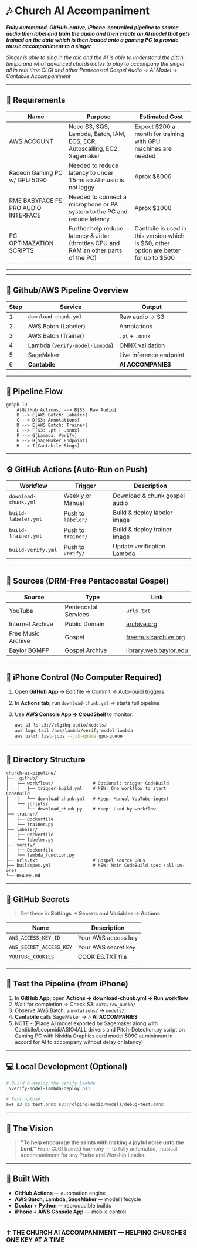 # 🎶 Church AI Accompaniment  
  
***Fully automated, GitHub-native, iPhone-controlled pipeline to source audio then label and train the audio and then create an AI model that gets trained on the data which is then loaded onto a gaming PC to provide music accompaniment to a singer***

*Singer is able to sing in the mic and the AI is able to understand the pitch, tempo and what advanced chords/notes to play to accompany the singer all in real time*
*CLGI and other Pentecostal Gospel Audio → AI Model → Cantabile Accompaniment*

---

## 📖 Requirements

| Name                                   | Purpose                                                                                |  Estimated Cost                                                                        |
| -------------------------------------- | -------------------------------------------------------------------------------------- | -------------------------------------------------------------------------------------- |
| AWS ACCOUNT                            | Need S3, SQS, Lambda, Batch, IAM, ECS, ECR, Autoscalling, EC2, Sagemaker               | Expect $200 a month for training with GPU machines are needed                          |
| Radeon Gaming PC w/ GPU 5090           | Needed to reduce latency to under 15ms so AI music is not laggy                        | Aprox $6000                                                                            |
| RME BABYFACE FS PRO AUDIO INTERFACE    | Needed to connect a microphone or PA system to the PC and reduce latency               | Aprox $1000                                                                            |
| PC OPTIMAZATION SCRIPTS                | Further help reduce latency & Jitter (throttles CPU and RAM an other parts of the PC)  | Cantibile is used in this version which is $60, other option are better for up to $500 |


---


---

## 📖 Github/AWS Pipeline Overview

| Step | Service | Output |
|------|----------|---------|
| 1 | `download-chunk.yml` | Raw audio → S3 |
| 2 | AWS Batch (Labeler) | Annotations |
| 3 | AWS Batch (Trainer) | `.pt` + `.onnx` |
| 4 | Lambda (`verify-model-lambda`) | ONNX validation |
| 5 | SageMaker | Live inference endpoint |
| 6 | **Cantabile** | **AI ACCOMPANIES** |

---

## 🔄 Pipeline Flow

```mermaid
graph TD
    A[GitHub Actions] --> B[S3: Raw Audio]
    B --> C[AWS Batch: Labeler]
    C --> D[S3: Annotations]
    D --> E[AWS Batch: Trainer]
    E --> F[S3: .pt + .onnx]
    F --> G[Lambda: Verify]
    G --> H[SageMaker Endpoint]
    H --> I[Cantabile Sings]
````

---

## ⚙️ GitHub Actions (Auto-Run on Push)

| Workflow             | Trigger            | Description                   |
| -------------------- | ------------------ | ----------------------------- |
| `download-chunk.yml` | Weekly or Manual   | Download & chunk gospel audio |
| `build-labeler.yml`  | Push to `labeler/` | Build & deploy labeler image  |
| `build-trainer.yml`  | Push to `trainer/` | Build & deploy trainer image  |
| `build-verify.yml`   | Push to `verify/`  | Update verification Lambda    |

---

## 🎵 Sources (DRM-Free Pentacoastal Gospel)

| Source             | Type                 | Link                                                     |
| ------------------ | -------------------- | -------------------------------------------------------- |
| YouTube            | Pentecostal Services | `urls.txt`                                               |
| Internet Archive   | Public Domain        | [archive.org](https://archive.org)                       |
| Free Music Archive | Gospel               | [freemusicarchive.org](https://freemusicarchive.org)     |
| Baylor BGMPP       | Gospel Archive       | [library.web.baylor.edu](https://library.web.baylor.edu) |

---

## 📱 iPhone Control (No Computer Required)

1. Open **GitHub App** → Edit file → Commit → Auto-build triggers
2. In **Actions tab**, run `download-chunk.yml` → starts full pipeline
3. Use **AWS Console App → CloudShell** to monitor:

   ```bash
   aws s3 ls s3://clgihq-audio/models/
   aws logs tail /aws/lambda/verify-model-lambda
   aws batch list-jobs --job-queue gpu-queue
   ```

---

## 📂 Directory Structure

```
church-ai-pipeline/
├── .github/
│   ├── workflows/               # Optional: trigger CodeBuild
│   │   ├── trigger-build.yml    # NEW: One workflow to start CodeBuild
│   │   └── download-chunk.yml   # Keep: Manual YouTube ingest
│   └── scripts/
│       └── download_chunk.py    # Keep: Used by workflow
├── trainer/
│   ├── Dockerfile
│   └── trainer.py
├── labeler/
│   ├── Dockerfile
│   └── labeler.py
├── verify/
│   ├── Dockerfile
│   └── lambda_function.py
├── urls.txt                     # Gospel source URLs
├── buildspec.yml                # NEW: Main CodeBuild spec (all-in-one)
└── README.md

```

---

## 🔐 GitHub Secrets

> Set these in **Settings → Secrets and Variables → Actions**

| Name                    | Description         |
| ----------------------- | ------------------- |
| `AWS_ACCESS_KEY_ID`     | Your AWS access key |
| `AWS_SECRET_ACCESS_KEY` | Your AWS secret key |
| `YOUTUBE_COOKIES`       | COOKIES.TXT file    |

---

## 🧪 Test the Pipeline (from iPhone)

1. In **GitHub App**, open **Actions → download-chunk.yml → Run workflow**
2. Wait for completion → Check S3: `data/raw_audio/`
3. Observe AWS Batch: `annotations/` → `models/`
4. **Cantabile** calls SageMaker → 🎶 **AI ACCOMPANIES**
5. NOTE - (Place AI model exported by Sagemaker along with Cantibile/Loopmidi/ASIO4ALL drivers and Pitch-Detection.py script on Gaming PC with Nividia Graphics card model 5090 at minimum in accord for AI to accompany without delay or latency)

---

## 💻 Local Development (Optional)

```powershell
# Build & deploy the verify Lambda
.\verify-model-lambda-deploy.ps1

# Test upload
aws s3 cp test.onnx s3://clgihq-audio/models/debug-test.onnx
```

---

## 🌅 The Vision

> **"To help encourage the saints with making a joyful noise unto the Lord."**
> From CLGI trained harmony — to fully automated, musical accompaniment for any Praise and Worship Leader.

---

## 🧱 Built With

* **GitHub Actions** — automation engine
* **AWS Batch, Lambda, SageMaker** — model lifecycle
* **Docker + Python** — reproducible builds
* **iPhone + AWS Console App** — mobile control

---

### ✝️ THE CHURCH AI ACCOMPANIMENT — HELPING CHURCHES ONE KEY AT A TIME











